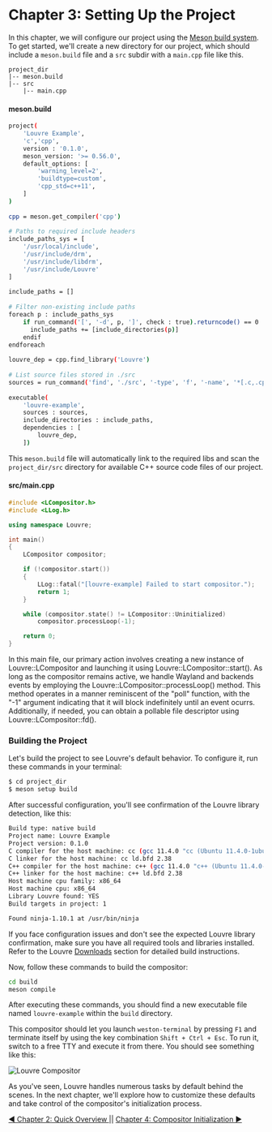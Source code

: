 # Chapter 3: Setting Up the Project

In this chapter, we will configure our project using the [Meson build system](https://mesonbuild.com). To get started, we'll create a new directory for our project, which should include a `meson.build` file and a `src` subdir with a `main.cpp` file like this.

```
project_dir
|-- meson.build
|-- src
    |-- main.cpp
```

#### meson.build

```bash
project(
    'Louvre Example',
    'c','cpp',
    version : '0.1.0',
    meson_version: '>= 0.56.0',
    default_options: [
        'warning_level=2',
        'buildtype=custom',
        'cpp_std=c++11',
    ]
)
 
cpp = meson.get_compiler('cpp')
 
# Paths to required include headers
include_paths_sys = [
    '/usr/local/include',
    '/usr/include/drm',
    '/usr/include/libdrm',
    '/usr/include/Louvre'
]
 
include_paths = []
 
# Filter non-existing include paths
foreach p : include_paths_sys
    if run_command('[', '-d', p, ']', check : true).returncode() == 0
      include_paths += [include_directories(p)]
    endif
endforeach
 
louvre_dep = cpp.find_library('Louvre')
 
# List source files stored in ./src
sources = run_command('find', './src', '-type', 'f', '-name', '*[.c,.cpp,.h,.hpp]', check : true).stdout().strip().split('\n')
 
executable(
    'louvre-example',
    sources : sources,
    include_directories : include_paths,
    dependencies : [
        louvre_dep,
    ])
```

This `meson.build` file will automatically link to the required libs and scan the `project_dir/src` directory for available C++ source code files of our project.

#### src/main.cpp

```cpp
#include <LCompositor.h>
#include <LLog.h>

using namespace Louvre;

int main()
{
    LCompositor compositor;

    if (!compositor.start())
    {
        LLog::fatal("[louvre-example] Failed to start compositor.");
        return 1;
    }

    while (compositor.state() != LCompositor::Uninitialized)
        compositor.processLoop(-1);

    return 0;
}
```

In this main file, our primary action involves creating a new instance of Louvre::LCompositor and launching it using Louvre::LCompositor::start(). As long as the compositor remains active, we handle Wayland and backends events by employing the Louvre::LCompositor::processLoop() method. This method operates in a manner reminiscent of the "poll" function, with the "-1" argument indicating that it will block indefinitely until an event ocurrs. Additionally, if needed, you can obtain a pollable file descriptor using Louvre::LCompositor::fd().

### Building the Project

Let's build the project to see Louvre's default behavior. To configure it, run these commands in your terminal:

```bash
$ cd project_dir
$ meson setup build
```

After successful configuration, you'll see confirmation of the Louvre library detection, like this:

```bash
Build type: native build
Project name: Louvre Example
Project version: 0.1.0
C compiler for the host machine: cc (gcc 11.4.0 "cc (Ubuntu 11.4.0-1ubuntu1~22.04) 11.4.0")
C linker for the host machine: cc ld.bfd 2.38
C++ compiler for the host machine: c++ (gcc 11.4.0 "c++ (Ubuntu 11.4.0-1ubuntu1~22.04) 11.4.0")
C++ linker for the host machine: c++ ld.bfd 2.38
Host machine cpu family: x86_64
Host machine cpu: x86_64
Library Louvre found: YES
Build targets in project: 1

Found ninja-1.10.1 at /usr/bin/ninja
```

If you face configuration issues and don't see the expected Louvre library confirmation, make sure you have all required tools and libraries installed. Refer to the Louvre [Downloads](md_md__downloads.html) section for detailed build instructions. 

Now, follow these commands to build the compositor:

```bash
cd build
meson compile
```

After executing these commands, you should find a new executable file named `louvre-example` within the `build` directory.

This compositor should let you launch `weston-terminal` by pressing `F1` and terminate itself by using the key combination `Shift + Ctrl + Esc`. To run it, switch to a free TTY and execute it from there. You should see something like this:

![Louvre Compositor](https://lh3.googleusercontent.com/pw/AIL4fc97hD995n2SkAxjZuwS_Lh8zdv_4SojJP_0UL25rLOMpXYjkyT-Qsf656HlBLYnLNQfSCA6O5BlEdzyCzNfDNGWErf7i9U5zpmO6xWOMOTpbK3B88o=w2400)

As you've seen, Louvre handles numerous tasks by default behind the scenes. In the next chapter, we'll explore how to customize these defaults and take control of the compositor's initialization process.

<a href="md_md_tutorial_02.html">◀ Chapter 2: Quick Overview </a> || <a href="md_md_tutorial_04.html"> Chapter 4: Compositor Initialization ▶</a>